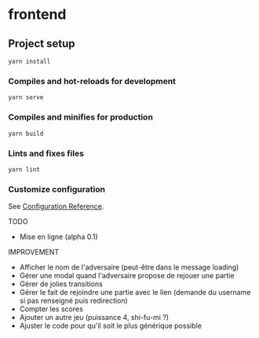 # frontend

## Project setup
```
yarn install
```

### Compiles and hot-reloads for development
```
yarn serve
```

### Compiles and minifies for production
```
yarn build
```

### Lints and fixes files
```
yarn lint
```

### Customize configuration
See [Configuration Reference](https://cli.vuejs.org/config/).


TODO

- Mise en ligne (alpha 0.1)

IMPROVEMENT

- Afficher le nom de l'adversaire (peut-être dans le message loading)
- Gérer une modal quand l'adversaire propose de rejouer une partie
- Gérer de jolies transitions
- Gérer le fait de rejoindre une partie avec le lien (demande du username si pas renseigné puis redirection)
- Compter les scores
- Ajouter un autre jeu (puissance 4, shi-fu-mi ?)
- Ajuster le code pour qu'il soit le plus générique possible